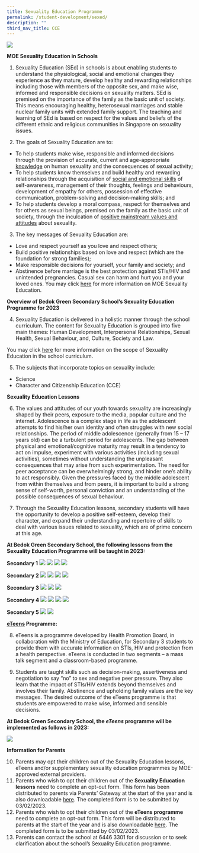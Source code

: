 ```yaml
---
title: Sexuality Education Programme
permalink: /student-development/sexed/
description: ""
third_nav_title: CCE
---
```

![](/images/Sexuality-education-programme.jpg)

**MOE Sexuality Education in Schools**

1. Sexuality Education (SEd) in schools is about enabling students to understand the physiological, social and emotional changes they experience as they
mature, develop healthy and rewarding relationships including those with members of the opposite sex, and make wise, informed and responsible decisions on sexuality matters. SEd is premised on the importance of the family as the basic unit of society. This means encouraging healthy, heterosexual marriages and stable nuclear family units with extended family support. The teaching and learning of SEd is based on respect for the values and beliefs of the different ethnic and religious communities in Singapore on sexuality issues.

2. The goals of Sexuality Education are to:
* To help students make wise, responsible and informed decisions through the provision of accurate, current and age-appropriate <u>knowledge</u> on human sexuality and the consequences of sexual activity;
* To help students know themselves and build healthy and rewarding relationships through the acquisition of <u>social and emotional skills</u> of self-awareness, management of their thoughts, feelings and behaviours, development of empathy for others, possession of effective communication, problem-solving and decision-making skills; and
* To help students develop a moral compass, respect for themselves and for others as sexual beings, premised on the family as the basic unit of society, through the inculcation of <u>positive mainstream values and attitudes</u> about sexuality.
3. The key messages of Sexuality Education are:
* Love and respect yourself as you love and respect others;
* Build positive relationships based on love and respect (which are the foundation for strong families);
* Make responsible decisions for yourself, your family and society; and
* Abstinence before marriage is the best protection against STIs/HIV and unintended pregnancies. Casual sex can harm and hurt you and your loved ones.
You may click [here](https://go.gov.sg/moe-sexuality-education) for more information on MOE Sexuality Education.

**Overview of Bedok Green Secondary School’s Sexuality Education Programme for 2023**

4. Sexuality Education is delivered in a holistic manner through the school curriculum. The content for Sexuality Education is grouped into five main themes: Human Development, Interpersonal Relationships, Sexual Health, Sexual Behaviour, and, Culture, Society and Law. 

You may click [here](https://go.gov.sg/moe-sexuality-education-scope) for more information on the scope of Sexuality Education in the school curriculum.

5. The subjects that incorporate topics on sexuality include:
* Science
* Character and Citizenship Education (CCE)

**Sexuality Education Lessons**

6. The values and attitudes of our youth towards sexuality are increasingly shaped by their peers, exposure to the media, popular culture and the internet. Adolescence is a complex stage in life as the adolescent attempts to find his/her own identity and often struggles with new social relationships. The period of middle adolescence (generally from 15 – 17 years old) can be a turbulent period for adolescents. The gap between physical and emotional/cognitive maturity may result in a tendency to act on impulse, experiment with various activities (including sexual activities), sometimes without understanding the unpleasant consequences that may arise from such experimentation. The need for peer acceptance can be overwhelmingly strong, and hinder one’s ability to act responsibly. Given the pressures faced by the middle adolescent from within themselves and from peers, it is important to build a strong sense of self-worth, personal conviction and an understanding of the possible consequences of sexual behaviour.

7. Through the Sexuality Education lessons, secondary students will have the opportunity to develop a positive self-esteem, develop their character, and expand their understanding and repertoire of skills to deal with various issues related to sexuality, which are of prime concern at this age.

**At Bedok Green Secondary School, the following lessons from the Sexuality Education Programme will be taught in 2023:**

**Secondary 1**
![](/images/Picture1.png)
![](/images/Picture2.png)
![](/images/Picture3.png)
![](/images/Picture4.png)

**Secondary 2**
![](/images/Picture1.png)
![](/images/Picture5a.png)
![](/images/Picture6.png)
![](/images/Picture7.png)

**Secondary 3**
![](/images/Picture1.png)
![](/images/Picture8.png)
![](/images/Picture9.png)

**Secondary 4**
![](/images/Picture1.png)
![](/images/Picture10.png)
![](/images/Picture11.png)
![](/images/Picture12.png)

**Secondary 5**
![](/images/Picture1.png)
![](/images/Picture13.png)

**<u>eTeens</u> Programme:**

8. eTeens is a programme developed by Health Promotion Board, in collaboration with the Ministry of Education, for Secondary 3 students to provide them with accurate information on STIs, HIV and protection from a health perspective. eTeens is conducted in two segments – a mass talk segment and a classroom-based programme.

9. Students are taught skills such as decision-making, assertiveness and negotiation to say “no” to sex and negative peer pressure. They also learn that the impact of STIs/HIV extends beyond themselves and involves their family. Abstinence and upholding family values are the key messages. The desired outcome of the eTeens programme is that students are empowered to make wise, informed and sensible decisions.

**At Bedok Green Secondary School, the _eTeens_ programme will be implemented as follows in 2023:**

![](/images/Picture14.png)



**Information for Parents**

10. Parents may opt their children out of the Sexuality Education lessons, eTeens and/or supplementary sexuality education programmes by MOE-approved external providers.
11. Parents who wish to opt their children out of the **Sexuality Education lessons** need to complete an opt-out form. This form has been distributed to parents via Parents’ Gateway at the start of the year and is also downloadable [here](https://drive.google.com/file/d/1TjD9pjr9iIx6s2AZIBZvZ3htoPDs_yEq/view?usp=share_link). The completed form is to be submitted by 03/02/2023.
12. Parents who wish to opt their children out of the **eTeens programme** need to complete an opt-out form. This form will be distributed to parents at the start of the year and is also downloadable [here](https://drive.google.com/file/d/124U6pSMVYGqfClnr_rhLgXyCktjxANfB/view?usp=share_link). The completed form is to be submitted by 03/02/2023.
13. Parents can contact the school at 6446 3301 for discussion or to seek clarification about the school’s Sexuality Education programme.